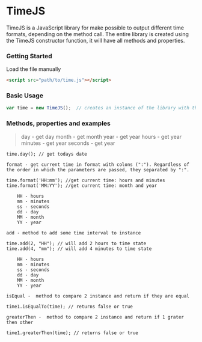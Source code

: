 # TimeJS
TimeJS is a JavaScript library for make possible to output different time formats, depending on the method call. The entire library is created using the TimeJS constructor function, it will have all methods and properties.

### Getting Started
Load the file manually
```html
<script src="path/to/time.js"></script>
```
### Basic Usage
```js
var time = new TimeJS();  // creates an instance of the library with the current date
```
### Methods, properties and examples

>day - get day
>month - get month
>year - get year
>hours - get year
>minutes - get year
>seconds - get year
```
time.day(); // get todays date
```
```
format - get current time in format with colons (":"). Regardless of the order in which the parameters are passed, they separated by ":".

time.format('HH:mm'); //get current time: hours and minutes
time.format('MM:YY'); //get current time: month and year

    HH - hours
    mm - minutes
    ss - seconds
    dd - day
    MM - month
    YY - year
```
```
add - method to add some time interval to instance 

time.add(2, "HH"); // will add 2 hours to time state
time.add(4, "mm"); // will add 4 minutes to time state

    HH - hours
    mm - minutes
    ss - seconds
    dd - day
    MM - month
    YY - year
```
```
isEqual -  method to compare 2 instance and return if they are equal

time1.isEqualTo(time); // returns false or true
```
```
greaterThen -  method to compare 2 instance and return if 1 grater then other

time1.greaterThen(time); // returns false or true
```
